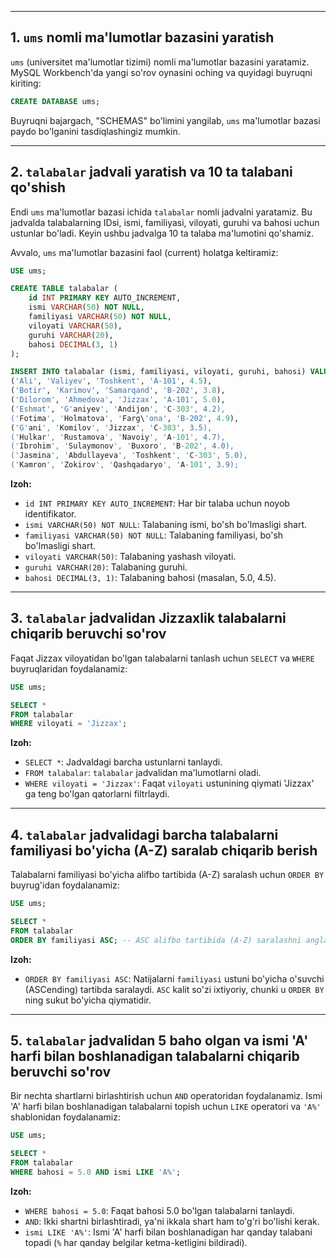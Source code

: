 -----

## 1\. `ums` nomli ma'lumotlar bazasini yaratish

`ums` (universitet ma'lumotlar tizimi) nomli ma'lumotlar bazasini yaratamiz. MySQL Workbench'da yangi so'rov oynasini oching va quyidagi buyruqni kiriting:

```sql
CREATE DATABASE ums;
```

Buyruqni bajargach, "SCHEMAS" bo'limini yangilab, `ums` ma'lumotlar bazasi paydo bo'lganini tasdiqlashingiz mumkin.

-----

## 2\. `talabalar` jadvali yaratish va 10 ta talabani qo'shish

Endi `ums` ma'lumotlar bazasi ichida `talabalar` nomli jadvalni yaratamiz. Bu jadvalda talabalarning IDsi, ismi, familiyasi, viloyati, guruhi va bahosi uchun ustunlar bo'ladi. Keyin ushbu jadvalga 10 ta talaba ma'lumotini qo'shamiz.

Avvalo, `ums` ma'lumotlar bazasini faol (current) holatga keltiramiz:

```sql
USE ums;

CREATE TABLE talabalar (
    id INT PRIMARY KEY AUTO_INCREMENT,
    ismi VARCHAR(50) NOT NULL,
    familiyasi VARCHAR(50) NOT NULL,
    viloyati VARCHAR(50),
    guruhi VARCHAR(20),
    bahosi DECIMAL(3, 1)
);

INSERT INTO talabalar (ismi, familiyasi, viloyati, guruhi, bahosi) VALUES
('Ali', 'Valiyev', 'Toshkent', 'A-101', 4.5),
('Botir', 'Karimov', 'Samarqand', 'B-202', 3.8),
('Dilorom', 'Ahmedova', 'Jizzax', 'A-101', 5.0),
('Eshmat', 'G'aniyev', 'Andijon', 'C-303', 4.2),
('Fotima', 'Holmatova', 'Farg\'ona', 'B-202', 4.9),
('G'ani', 'Komilov', 'Jizzax', 'C-303', 3.5),
('Hulkar', 'Rustamova', 'Navoiy', 'A-101', 4.7),
('Ibrohim', 'Sulaymonov', 'Buxoro', 'B-202', 4.0),
('Jasmina', 'Abdullayeva', 'Toshkent', 'C-303', 5.0),
('Kamron', 'Zokirov', 'Qashqadaryo', 'A-101', 3.9);
```

**Izoh:**

  * `id INT PRIMARY KEY AUTO_INCREMENT`: Har bir talaba uchun noyob identifikator.
  * `ismi VARCHAR(50) NOT NULL`: Talabaning ismi, bo'sh bo'lmasligi shart.
  * `familiyasi VARCHAR(50) NOT NULL`: Talabaning familiyasi, bo'sh bo'lmasligi shart.
  * `viloyati VARCHAR(50)`: Talabaning yashash viloyati.
  * `guruhi VARCHAR(20)`: Talabaning guruhi.
  * `bahosi DECIMAL(3, 1)`: Talabaning bahosi (masalan, 5.0, 4.5).

-----

## 3\. `talabalar` jadvalidan Jizzaxlik talabalarni chiqarib beruvchi so'rov

Faqat Jizzax viloyatidan bo'lgan talabalarni tanlash uchun `SELECT` va `WHERE` buyruqlaridan foydalanamiz:

```sql
USE ums;

SELECT *
FROM talabalar
WHERE viloyati = 'Jizzax';
```

**Izoh:**

  * `SELECT *`: Jadvaldagi barcha ustunlarni tanlaydi.
  * `FROM talabalar`: `talabalar` jadvalidan ma'lumotlarni oladi.
  * `WHERE viloyati = 'Jizzax'`: Faqat `viloyati` ustunining qiymati 'Jizzax' ga teng bo'lgan qatorlarni filtrlaydi.

-----

## 4\. `talabalar` jadvalidagi barcha talabalarni familiyasi bo'yicha (A-Z) saralab chiqarib berish

Talabalarni familiyasi bo'yicha alifbo tartibida (A-Z) saralash uchun `ORDER BY` buyrug'idan foydalanamiz:

```sql
USE ums;

SELECT *
FROM talabalar
ORDER BY familiyasi ASC; -- ASC alifbo tartibida (A-Z) saralashni anglatadi
```

**Izoh:**

  * `ORDER BY familiyasi ASC`: Natijalarni `familiyasi` ustuni bo'yicha o'suvchi (ASCending) tartibda saralaydi. `ASC` kalit so'zi ixtiyoriy, chunki u `ORDER BY` ning sukut bo'yicha qiymatidir.

-----

## 5\. `talabalar` jadvalidan 5 baho olgan va ismi 'A' harfi bilan boshlanadigan talabalarni chiqarib beruvchi so'rov

Bir nechta shartlarni birlashtirish uchun `AND` operatoridan foydalanamiz. Ismi 'A' harfi bilan boshlanadigan talabalarni topish uchun `LIKE` operatori va `'A%'` shablonidan foydalanamiz:

```sql
USE ums;

SELECT *
FROM talabalar
WHERE bahosi = 5.0 AND ismi LIKE 'A%';
```

**Izoh:**

  * `WHERE bahosi = 5.0`: Faqat bahosi 5.0 bo'lgan talabalarni tanlaydi.
  * `AND`: Ikki shartni birlashtiradi, ya'ni ikkala shart ham to'g'ri bo'lishi kerak.
  * `ismi LIKE 'A%'`: Ismi 'A' harfi bilan boshlanadigan har qanday talabani topadi (`%` har qanday belgilar ketma-ketligini bildiradi).